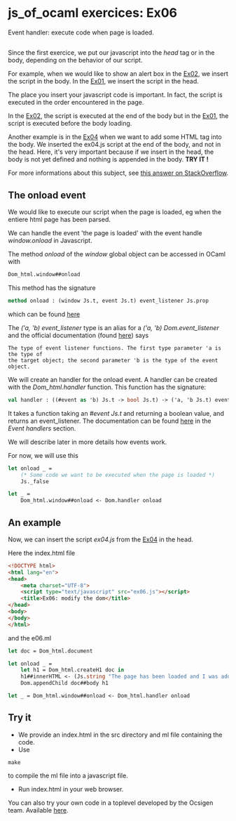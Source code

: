 # js_of_ocaml exercices: Ex06

Event handler: execute code when page is loaded.

##

Since the first exercice, we put our javascript into the *head* tag or in the
body, depending on the behavior of our script.

For example, when we would like to show an alert box in the
[Ex02](https://github.com/dannywillems/js_of_ocaml_exercices/tree/master/ex02),
we insert the script in the body.
In the
[Ex01](https://github.com/dannywillems/js_of_ocaml_exercices/tree/master/ex01),
we insert the script in the head.

The place you insert your javascript code is important. In fact, the script is
executed in the order encountered in the page.

In the
[Ex02](https://github.com/dannywillems/js_of_ocaml_exercices/tree/master/ex02),
the script is executed at the end of the body but in the [Ex01](https://github.com/dannywillems/js_of_ocaml_exercices/tree/master/ex01), the script is executed before the body loading.

Another example is in the
[Ex04](https://github.com/dannywillems/js_of_ocaml_exercices/tree/master/ex04)
when we want to add some HTML tag into the body.
We inserted the ex04.js script at the end of the body, and not in the head.
Here, it's very important because if we insert in the head, the body is not yet
defined and nothing is appended in the body. **TRY IT !**

For more informations about this subject, see [this answer on
StackOverflow](http://stackoverflow.com/questions/8996852/load-and-execute-order-of-scripts).

## The onload event

We would like to execute our script when the page is loaded, eg when the
entiere html page has been parsed.

We can handle the event 'the page is loaded' with the event handle *window.onload* in
Javascript.

The method *onload* of the *window* global object can be accessed in OCaml with
```OCaml
Dom_html.window##onload
```

This method has the signature
```OCaml
method onload : (window Js.t, event Js.t) event_listener Js.prop
```
which can be found
[here](https://ocsigen.org/js_of_ocaml/2.7/api/Dom_html.window-c)

The *('a, 'b) event_listener* type is an alias for a *('a, 'b) Dom.event_listener* and the official documentation (found [here](https://ocsigen.org/js_of_ocaml/2.7/api/Dom_html#TYPEevent_listener)) says
```
The type of event listener functions. The first type parameter 'a is the type of
the target object; the second parameter 'b is the type of the event object.
```

We will create an handler for the onload event. A handler can be created with
the *Dom_html.handler* function. This function has the signature:
```OCaml
val handler : ((#event as 'b) Js.t -> bool Js.t) -> ('a, 'b Js.t) event_listener
```
It takes a function taking an *#event Js.t* and returning a boolean value, and
returns an event_listener.
The documentation can be found
[here](https://ocsigen.org/js_of_ocaml/2.7/api/Dom_html) in the *Event handlers*
section.

We will describe later in more details how events work.

For now, we will use this
```OCaml
let onload _ =
	(* Some code we want to be executed when the page is loaded *)
	Js._false

let _ =
	Dom_html.window##onload <- Dom.handler onload
```

## An example

Now, we can insert the script *ex04.js* from the [Ex04](https://github.com/dannywillems/js_of_ocaml_exercices/tree/master/ex04) in the head.

Here the index.html file
```HTML
<!DOCTYPE html>
<html lang="en">
<head>
	<meta charset="UTF-8">
	<script type="text/javascript" src="ex06.js"></script>
	<title>Ex06: modify the dom</title>
</head>
<body>
</body>
</html>
```

and the e06.ml

```OCaml
let doc = Dom_html.document

let onload _ =
	let h1 = Dom_html.createH1 doc in
	h1##innerHTML <- (Js.string "The page has been loaded and I was added after")
	Dom.appendChild doc##body h1

let _ = Dom_html.window##onload <- Dom_html.handler onload
```

## Try it

* We provide an index.html in the src directory and ml file containing the code.
* Use
```
make
```
to compile the ml file into a javascript file.
* Run index.html in your web browser.

You can also try your own code in a toplevel developed by the Ocsigen team.
Available [here](http://ocsigen.org/js_of_ocaml/2.7/files/toplevel/).
